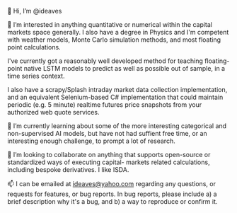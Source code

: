 👋 Hi, I’m @ideaves

👀 I’m interested in anything quantitative or numerical within the capital markets space generally. I also
have a degree in Physics and I'm competent with weather models, Monte Carlo simulation methods, and most 
floating point calculations. 

I've currently got a reasonably well developed method for teaching floating-point native LSTM models to 
predict as well as possible out of sample, in a time series context. 

I also have a scrapy/Splash intraday market data collection implementation, and an equivalent Selenium-based 
C# implementation that could maintain periodic (e.g. 5 minute) realtime futures price snapshots from your 
authorized web quote services.
 
🌱 I’m currently learning about some of the more interesting categorical and non-supervised AI models, but
have not had suffient free time, or an interesting enough challenge, to prompt a lot of research.
 
💞️ I’m looking to collaborate on anything that supports open-source or standardized ways of executing capital-
markets related calculations, including bespoke derivatives. I like ISDA.

📫 I can be emailed at ideaves@yahoo.com regarding any questions, or requests for features, or bug reports.
In bug reports, please include a) a brief description why it's a bug, and b) a way to reproduce or confirm it.

<!---
ideaves/ideaves is a ✨ special ✨ repository because its `README.md` (this file) appears on your GitHub profile.
You can click the Preview link to take a look at your changes.
--->
